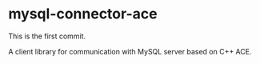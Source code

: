 # mysql-connector-ace

This is the first commit.

A client library for communication with MySQL server based on C++ ACE.
